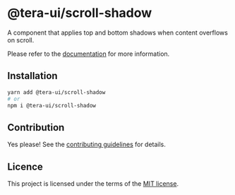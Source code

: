 # @tera-ui/scroll-shadow

A component that applies top and bottom shadows when content overflows on scroll.

Please refer to the [documentation](https://nextui.org/docs/components/listbox) for more information.

## Installation

```sh
yarn add @tera-ui/scroll-shadow
# or
npm i @tera-ui/scroll-shadow
```

## Contribution

Yes please! See the
[contributing guidelines](https://github.com/hieumau12/nextui-tera/blob/master/CONTRIBUTING.md)
for details.

## Licence

This project is licensed under the terms of the
[MIT license](https://github.com/hieumau12/nextui-tera/blob/master/LICENSE).
